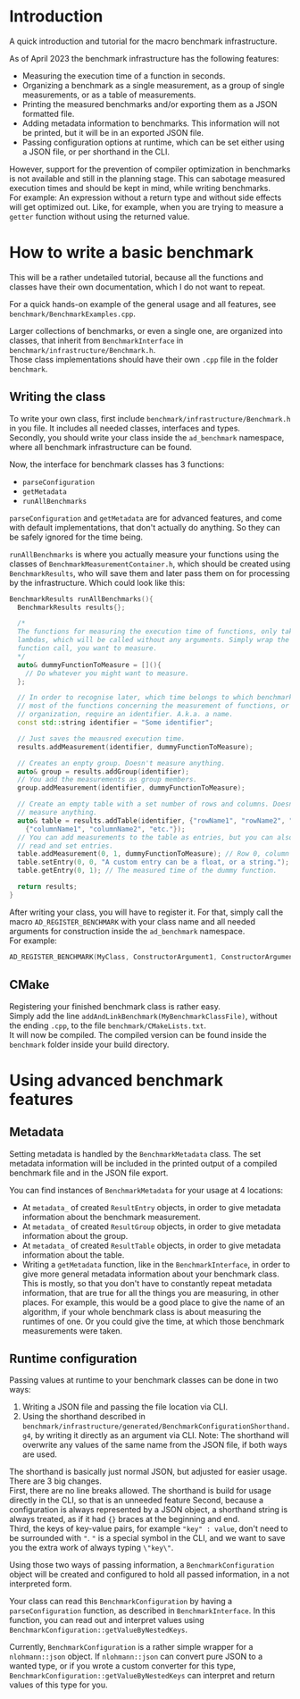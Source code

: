 # Introduction
A quick introduction and tutorial for the macro benchmark infrastructure.

As of April 2023 the benchmark infrastructure has the following features:
- Measuring the execution time of a function in seconds.
- Organizing a benchmark as a single measurement, as a group of single measurements, or as a table of measurements.
- Printing the measured benchmarks and/or exporting them as a JSON formatted file.
- Adding metadata information to benchmarks. This information will not be printed, but it will be in an exported JSON file.
- Passing configuration options at runtime, which can be set either using a JSON file, or per shorthand in the CLI.

However, support for the prevention of compiler optimization in benchmarks is not available and still in the planning stage. This can sabotage measured execution times and should be kept in mind, while writing benchmarks.  
For example: An expression without a return type and without side effects will get optimized out. Like, for example, when you are trying to measure a `getter` function without using the returned value.

# How to write a basic benchmark
This will be a rather undetailed tutorial, because all the functions and classes have their own documentation, which I do not want to repeat.

For a quick hands-on example of the general usage and all features, see `benchmark/BenchmarkExamples.cpp`.

Larger collections of benchmarks, or even a single one, are organized into classes, that inherit from `BenchmarkInterface` in `benchmark/infrastructure/Benchmark.h`.  
Those class implementations should have their own `.cpp` file in the folder `benchmark`.

## Writing the class
To write your own class, first include `benchmark/infrastructure/Benchmark.h` in you file. It includes all needed classes, interfaces and types.  
Secondly, you should write your class inside the `ad_benchmark` namespace, where all benchmark infrastructure can be found.

Now, the interface for benchmark classes has 3 functions:
- `parseConfiguration`
- `getMetadata`
- `runAllBenchmarks`  

`parseConfiguration` and `getMetadata` are for advanced features, and come with default implementations, that don't actually do anything. So they can be safely ignored for the time being.  

`runAllBenchmarks` is where you actually measure your functions using the classes of `BenchmarkMeasurementContainer.h`, which should be created using `BenchmarkResults`, who will save them and later pass them on for processing by the infrastructure.
Which could look like this:

```c++
BenchmarkResults runAllBenchmarks(){
  BenchmarkResults results{};

  /*
  The functions for measuring the execution time of functions, only take
  lambdas, which will be called without any arguments. Simply wrap the actual
  function call, you want to measure.
  */
  auto& dummyFunctionToMeasure = [](){
    // Do whatever you might want to measure.
  };

  // In order to recognise later, which time belongs to which benchmark,
  // most of the functions concerning the measurement of functions, or their
  // organization, require an identifier. A.k.a. a name.
  const std::string identifier = "Some identifier";

  // Just saves the meausred execution time.
  results.addMeasurement(identifier, dummyFunctionToMeasure);

  // Creates an enpty group. Doesn't measure anything.
  auto& group = results.addGroup(identifier);
  // You add the measurements as group members.
  group.addMeasurement(identifier, dummyFunctionToMeasure);

  // Create an empty table with a set number of rows and columns. Doesn't
  // measure anything.
  auto& table = results.addTable(identifier, {"rowName1", "rowName2", "etc."},
    {"columnName1", "columnName2", "etc."});
  // You can add measurements to the table as entries, but you can also
  // read and set entries.
  table.addMeasurement(0, 1, dummyFunctionToMeasure); // Row 0, column 1.
  table.setEntry(0, 0, "A custom entry can be a float, or a string.");
  table.getEntry(0, 1); // The measured time of the dummy function.

  return results;
}
```

After writing your class, you will have to register it. For that, simply call the macro `AD_REGISTER_BENCHMARK` with your class name and all needed arguments for construction inside the `ad_benchmark` namespace.  
For example:
```c++
AD_REGISTER_BENCHMARK(MyClass, ConstructorArgument1, ConstructorArgument2, ...);
```

## CMake
Registering your finished benchmark class is rather easy.  
Simply add the line `addAndLinkBenchmark(MyBenchmarkClassFile)`, without the ending `.cpp`, to the file `benchmark/CMakeLists.txt`.  
It will now be compiled. The compiled version can be found inside the `benchmark` folder inside your build directory.

# Using advanced benchmark features
## Metadata
Setting metadata is handled by the `BenchmarkMetadata` class. The set metadata information will be included in the printed output of a compiled benchmark file and in the JSON file export.

You can find instances of `BenchmarkMetadata` for your usage at 4 locations:
- At `metadata_` of created `ResultEntry` objects, in order to give metadata information about the benchmark measurement.
- At `metadata_` of created `ResultGroup` objects, in order to give metadata information about the group.
- At `metadata_` of created `ResultTable` objects, in order to give metadata information about the table.
- Writing a `getMetadata` function, like in the `BenchmarkInterface`, in order to give more general metadata information about your benchmark class. This is mostly, so that you don't have to constantly repeat metadata information, that are true for all the things you are measuring, in other places. For example, this would be a good place to give the name of an algorithm, if your whole benchmark class is about measuring the runtimes of one. Or you could give the time, at which those benchmark measurements were taken.

## Runtime configuration
Passing values at runtime to your benchmark classes can be done in two ways:
1. Writing a JSON file and passing the file location via CLI.
2. Using the shorthand described in `benchmark/infrastructure/generated/BenchmarkConfigurationShorthand.g4`, by writing it directly as an argument via CLI. Note: The shorthand will overwrite any values of the same name from the JSON file, if both ways are used.

The shorthand is basically just normal JSON, but adjusted for easier usage. There are 3 big changes.  
First, there are no line breaks allowed. The shorthand is build for usage directly in the CLI, so that is an unneeded feature
Second, because a configuration is always represented by a JSON object, a shorthand string is always treated, as if it had `{}` braces at the beginning and end.  
Third, the keys of key-value pairs, for example `"key" : value`, don't need to be surrounded with `"`. `"` is a special symbol in the CLI, and we want to save you the extra work of always typing `\"key\"`.

Using those two ways of passing information, a `BenchmarkConfiguration` object will be created and configured to hold all passed information, in a not interpreted form.

Your class can read this `BenchmarkConfiguration` by having a `parseConfiguration` function, as described in `BenchmarkInterface`. In this function, you can read out and interpret values using `BenchmarkConfiguration::getValueByNestedKeys`.

Currently, `BenchmarkConfiguration` is a rather simple wrapper for a `nlohmann::json` object. If `nlohmann::json` can convert pure JSON to a wanted type, or if you wrote a custom converter for this type, `BenchmarkConfiguration::getValueByNestedKeys` can interpret and return values of this type for you.
